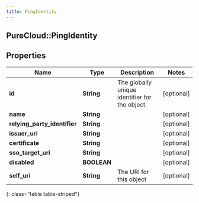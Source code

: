 ```yaml
---
title: PingIdentity
---
```

## PureCloud::PingIdentity

## Properties

|Name | Type | Description | Notes|
|------------ | ------------- | ------------- | -------------|
| **id** | **String** | The globally unique identifier for the object. | [optional] |
| **name** | **String** |  | [optional] |
| **relying_party_identifier** | **String** |  | [optional] |
| **issuer_uri** | **String** |  | [optional] |
| **certificate** | **String** |  | [optional] |
| **sso_target_uri** | **String** |  | [optional] |
| **disabled** | **BOOLEAN** |  | [optional] |
| **self_uri** | **String** | The URI for this object | [optional] |
{: class="table table-striped"}


